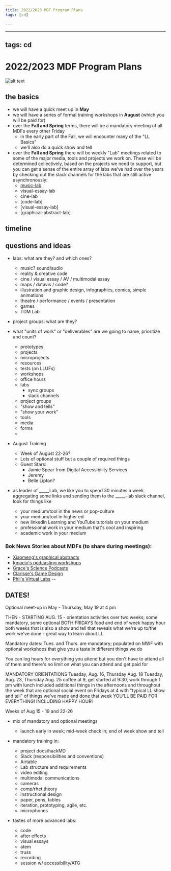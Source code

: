 ```yaml
---
title: 2022/2023 MDF Program Plans
tags: [cd]

---
```


---
tags: cd
---

# 2022/2023 MDF Program Plans

![alt text](https://files.slack.com/files-pri/T0HTW3H0V-F039NAZKPEH/image_from_ios.jpg?pub_secret=d7213947e8)

## the basics

* we will have a quick meet up in **May**
* we will have a series of formal training workshops in **August** (which you will be paid for)
* over the **Fall and Spring** terms, there will be a mandatory meeting of all MDFs every other Friday
    * in the early part of the Fall, we will encounter many of the "LL Basics"
    * we'll also do a quick show and tell
* over the **Fall and Spring** there will be weekly "Lab" meetings related to some of the major media, tools and projects we work on. These will be determined collectively, based on the projects we need to support, but you can get a sense of the entire array of labs we've had over the years by checking out the slack channels for the labs that are still active asynchronously:
    * [music-lab](https://bokcenter.slack.com/archives/C3SKHT00Y)
    * visual-essay-lab
    * cine-lab
    * [code-lab]
    * [visual-essay-lab]
    * [graphical-abstract-lab]


## timeline



## questions and ideas

* labs: what are they? and which ones?
    * music? sound/audio
    * reality & creative code
    * cine / visual essay / AV / multimodal essay
    * maps / datavis / code?
    * illustration and graphic design, infographics, comics, simple animations
    * theatre / performance / events / presentation
    * games
    * TDM Lab
* project groups: what are they?
* what "units of work" or "deliverables" are we going to name, prioritize and count?
    * prototypes
    * projects
    * microprojects
    * resources
    * tests (on LLUFs)
    * workshops
    * office hours
    * labs
        * sync groups
        * slack channels
    * project groups
    * "show and tells"
    * "show your work"
    * tools
    * media
    * forms
    * 
* August Training
    * Week of August 22-26?
    * Lots of optional stuff but a couple of required things
    * Guest Stars:
        *  Jamie Spear from Digital Accessibility Services
        *  Jeremy
        *  Belle Lipton?


* as leader of _____Lab, we like you to spend 30 minutes a week aggregating some links and sending them to the _____-lab slack channel, look for things like
    * your medium/tool in the news or pop-culture
    * your medium/tool in higher ed
    * new linkedIn Learning and YouTube tutorials on your medium
    * professional work in your medium that's cool and inspiring
    * academic work in your medium

### Bok News Stories about MDFs (to share during meetings):
* [Xiaomeng's graphical abstracts](https://bokcenter.harvard.edu/news/graphical-abstracts-teach-neuroscience)
* [Ignacio's podcasting workshops](https://bokcenter.harvard.edu/news/flexibility-form-podcasting-spanish-50)
* [Grace's Science Podcasts](https://bokcenter.harvard.edu/news/science-through-story-podcasts-oeb50)
* [Clarisse's Game Design](https://bokcenter.harvard.edu/news/lessons-game-design-how-should-students-play-your-syllabus)
* [Phil's Virtual Labs](https://bokcenter.harvard.edu/news/lab-3d-success-virtual-labs-oeb-126)
--
## DATES!
Optional meet-up in May - Thursday, May 19 at 4 pm

THEN - STARTING AUG. 15 - orientation activities over two weeks; some mandatory, some optional 
BOTH FRIDAYS food and end of week happy hour both weeks that is also a show and tell that reveals what we're up to/the work we've done - great way to learn about LL

Mandatory dates: Tues. and Thurs. are mandatory; populated on MWF with optional workshops that give you a taste in different things we do

You can log hours for everything you attend but you don't have to attend all of them and there's no limit on what you can attend and get paid for

MANDATORY ORIENTATIONS
Tuesday, Aug. 16, Thursday Aug. 18
Tuesday, Aug. 23, Thursday Aug. 25
coffee at 9, get started at 9:30, work through 1 pm with lunch included
additional things in the afternoons and throughout the week that are optional
social event on Fridays at 4 with "typical LL show and tell" of things we've made and done that week
YOU'LL BE PAID FOR EVERYTHING! INCLUDING HAPPY HOUR!

Weeks of Aug 15 - 19 and 22-26
* mix of mandatory and optional meetings
    * launch early in week; mid-week check in; end of week show and tell
 * mandatory training in:
    * project docs/hackMD
    * Slack (responsibilities and conventions)
    * Airtable
    * Lab structure and requirements
    * video editing
    * multimodal communications
    * cameras
    * comp/rhet theory
    * instructional design
    * paper, pens, tables
    * iteration, prototyping, agile, etc.
    * microphones

* tastes of more advanced labs:
    * code
    * after effects
    * visual essays
    * atem
    * truss
    * recording
    * session w/ accessibility/ATG

